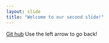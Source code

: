 ```yaml
---
layout: slide
title: "Welcome to our second slide!"
---
```

[Git hub](https://github.com/marekbrz7e/github-slideshow/new/branch1/_posts)
Use the left arrow to go back!
